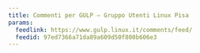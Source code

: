 ```yaml
---
title: Commenti per GULP – Gruppo Utenti Linux Pisa
params:
  feedlink: https://www.gulp.linux.it/comments/feed/
  feedid: 97ed7366a71da89a609d50f800b606e3
---
```

